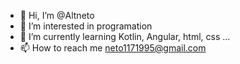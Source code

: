 - 👋 Hi, I’m @Altneto
- 👀 I’m interested in programation
- 🌱 I’m currently learning Kotlin, Angular, html, css ...
- 📫 How to reach me neto1171995@gmail.com
